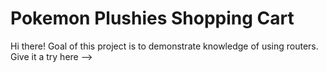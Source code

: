 # Pokemon Plushies Shopping Cart

Hi there! Goal of this project is to demonstrate knowledge of using routers.
Give it a try here --> 
